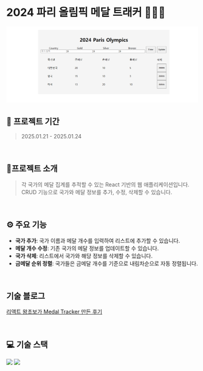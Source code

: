 # 2024 파리 올림픽 메달 트래커 🥇🥈🥉

![2024 Paris Olympics Medal Tracker](./src/assets/image.PNG)
<br>

## 📅 프로젝트 기간
> 2025.01.21 - 2025.01.24

<br>

## 📝프로젝트 소개
> 각 국가의 메달 집계를 추적할 수 있는 React 기반의 웹 애플리케이션입니다.
CRUD 기능으로 국가와 메달 정보를 추가, 수정, 삭제할 수 있습니다.

<br>

## ⚙ 주요 기능
- **국가 추가**: 국가 이름과 메달 개수를 입력하여 리스트에 추가할 수 있습니다.
- **메달 개수 수정**: 기존 국가의 메달 정보를 업데이트할 수 있습니다.
- **국가 삭제**: 리스트에서 국가와 해당 정보를 삭제할 수 있습니다.
- **금메달 순위 정렬**: 국가들은 금메달 개수를 기준으로 내림차순으로 자동 정렬됩니다.

<br>

## 기술 블로그
[리액트 왕초보가 Medal Tracker 만든 후기](https://debnjin.tistory.com/82)

<br>

## 💻 기술 스택
<img src="https://github.com/yewon-Noh/readme-template/blob/main/skills/JavaScript.png?raw=true" width="80">
<img src="https://github.com/yewon-Noh/readme-template/blob/main/skills/React.png?raw=true" width="80">
